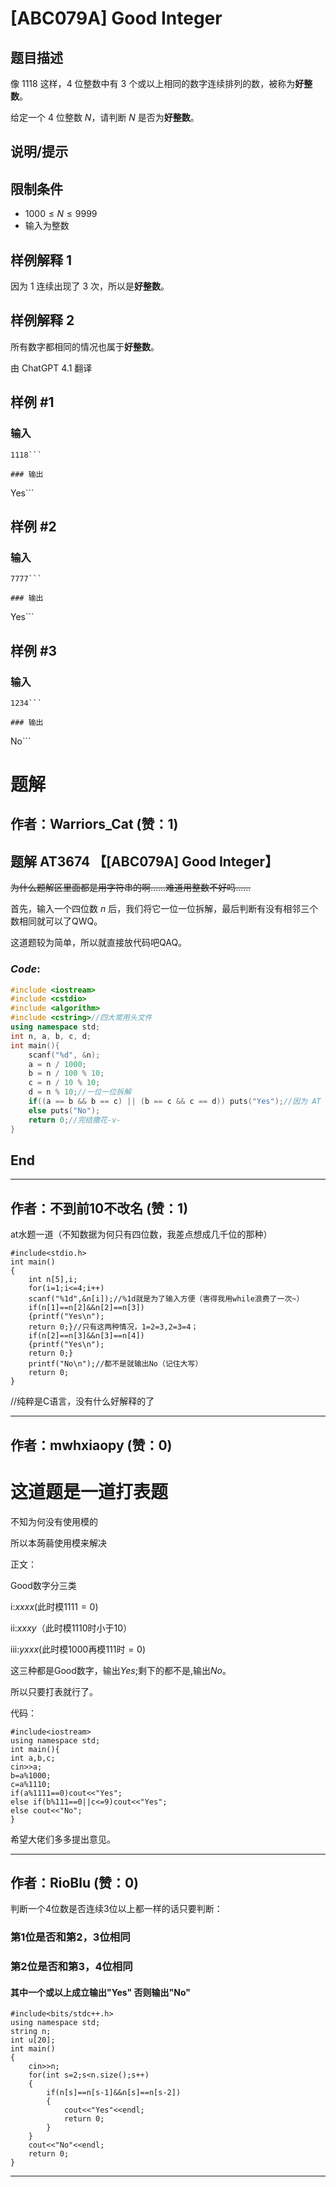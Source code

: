 # [ABC079A] Good Integer

## 题目描述

像 $1118$ 这样，$4$ 位整数中有 $3$ 个或以上相同的数字连续排列的数，被称为**好整数**。

给定一个 $4$ 位整数 $N$，请判断 $N$ 是否为**好整数**。

## 说明/提示

## 限制条件

- $1000 \leq N \leq 9999$
- 输入为整数

## 样例解释 1

因为 $1$ 连续出现了 $3$ 次，所以是**好整数**。

## 样例解释 2

所有数字都相同的情况也属于**好整数**。

由 ChatGPT 4.1 翻译

## 样例 #1

### 输入

```
1118```

### 输出

```
Yes```

## 样例 #2

### 输入

```
7777```

### 输出

```
Yes```

## 样例 #3

### 输入

```
1234```

### 输出

```
No```

# 题解

## 作者：Warriors_Cat (赞：1)

## 题解 AT3674 【[ABC079A] Good Integer】

~~为什么题解区里面都是用字符串的啊……难道用整数不好吗……~~

首先，输入一个四位数 $n$ 后，我们将它一位一位拆解，最后判断有没有相邻三个数相同就可以了QWQ。

这道题较为简单，所以就直接放代码吧QAQ。

### $Code:$

```cpp
#include <iostream>
#include <cstdio>
#include <algorithm>
#include <cstring>//四大常用头文件
using namespace std;
int n, a, b, c, d;
int main(){
	scanf("%d", &n);
	a = n / 1000;
	b = n / 100 % 10;
	c = n / 10 % 10;
	d = n % 10;//一位一位拆解
	if((a == b && b == c) || (b == c && c == d)) puts("Yes");//因为 AT 的题要换行，所以用 puts
	else puts("No");
	return 0;//完结撒花-v-
} 
```
## End

---

## 作者：不到前10不改名 (赞：1)

at水题一道（不知数据为何只有四位数，我差点想成几千位的那种）
```
#include<stdio.h>
int main()
{
    int n[5],i;
    for(i=1;i<=4;i++)
    scanf("%1d",&n[i]);//%1d就是为了输入方便（害得我用while浪费了一次~）
    if(n[1]==n[2]&&n[2]==n[3])
    {printf("Yes\n");
    return 0;}//只有这两种情况，1=2=3,2=3=4；
    if(n[2]==n[3]&&n[3]==n[4])
    {printf("Yes\n");
    return 0;}
    printf("No\n");//都不是就输出No（记住大写）
    return 0;
}
```
//纯粹是C语言，没有什么好解释的了

---

## 作者：mwhxiaopy (赞：0)

# 这道题是一道打表题

不知为何没有使用模的

所以本蒟蒻使用模来解决

正文：

Good数字分三类

i:$xxxx$(此时模$1111=0$)

ii:$xxxy$（此时模$1110$时小于$10$）

iii:$yxxx$(此时模$1000$再模$111$时$=0$)

这三种都是Good数字，输出$Yes$;剩下的都不是,输出$No$。

所以只要打表就行了。

代码：

```
#include<iostream>
using namespace std;
int main(){
int a,b,c;
cin>>a;
b=a%1000;
c=a%1110;
if(a%1111==0)cout<<"Yes";
else if(b%111==0||c<=9)cout<<"Yes";
else cout<<"No";
}
```
希望大佬们多多提出意见。

---

## 作者：RioBlu (赞：0)

判断一个4位数是否连续3位以上都一样的话只要判断：

### 第1位是否和第2，3位相同

### 第2位是否和第3，4位相同

#### 其中一个或以上成立输出"Yes" 否则输出"No"


```
#include<bits/stdc++.h>
using namespace std;
string n;
int u[20];
int main()
{
	cin>>n;
    for(int s=2;s<n.size();s++)
    {
    	if(n[s]==n[s-1]&&n[s]==n[s-2])
    	{
    		cout<<"Yes"<<endl;
    		return 0;
		}
	}
	cout<<"No"<<endl;
	return 0;
}
```

---

